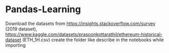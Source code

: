 # Pandas-Learning

Download the datasets from https://insights.stackoverflow.com/survey (2019 dataset), https://www.kaggle.com/datasets/prasoonkottarathil/ethereum-historical-dataset (ETH_1H.csv)
create the folder like describe in the notebooks while importing

